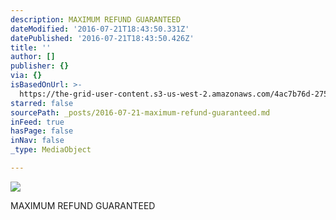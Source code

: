 ```yaml
---
description: MAXIMUM REFUND GUARANTEED
dateModified: '2016-07-21T18:43:50.331Z'
datePublished: '2016-07-21T18:43:50.426Z'
title: ''
author: []
publisher: {}
via: {}
isBasedOnUrl: >-
  https://the-grid-user-content.s3-us-west-2.amazonaws.com/4ac7b76d-2756-4bf1-8757-3fd59d6511a2.png
starred: false
sourcePath: _posts/2016-07-21-maximum-refund-guaranteed.md
inFeed: true
hasPage: false
inNav: false
_type: MediaObject

---
```

![](https://the-grid-user-content.s3-us-west-2.amazonaws.com/4ac7b76d-2756-4bf1-8757-3fd59d6511a2.png)

MAXIMUM REFUND GUARANTEED